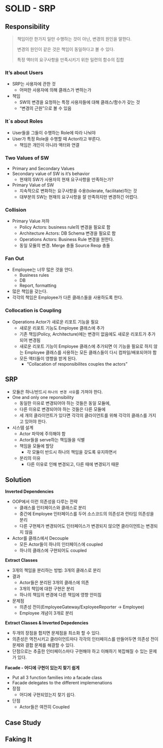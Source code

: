 # SOLID - SRP

## Responsibility

> 책임이란 한가지 일만 수행하는 것이 아닌, 변경의 원인을 말한다.
>
>
> 변경의 원인이 같은 것은 책임이 동일하다고 볼 수 있다.
>
> 특정 액터의 요구사항을 만족시키기 위한 일련의 함수의 집합
>

### It’s about Users

- SRP는 사용자에 관한 것
  - 어떠한 사용자에 의해 클래스가 변하는가
- 책임
  - SW의 변경을 요청하는 특정 사용자들에 대해 클래스/함수가 갖는 것
  - “변경의 근원”으로 볼 수 있음

### It`s about Roles

- User들을 그들이 수행하는 Role에 따라 나눠야
- User가 특정 Role을 수행할 때 Actor라고 부른다.
  - 책임은 개인이 아니라 액터와 연결

### Two Values of SW

- Primary and Secondary Values
- Secondary value of SW is it’s behavior
  - 현재의 SW가 사용자의 현재 요구사항을 만족하는가?
- Primary Value of SW
  - 지속적으로 변화하는 요구사항을 수용(tolerate, facilitate)하는 것
  - 대부분의 SW는 현재의 요구사항을 잘 만족하지만 변경하긴 어렵다.

### Collision


- Primary Value 저하
  - Policy Actors: business rule의 변경을 필요로 함
  - Architecture Actors: DB Schema 변경을 필요로 함
  - Operations Actors: Business Rule 변경을 원한다.
  - 동일 모듈의 변경. Merge 충돌 Source Reop 충돌

### Fan Out


- Employee는 너무 많은 것을 안다.
  - Business rules
  - DB
  - Report, formatting
- 많은 책임을 갖는다.
- 각각의 책임은 Employee가 다른 클래스들을 사용하도록 한다.

### Collocation is Coupling

- Operations Actor가 새로운 리포트 기능을 필요
  - 새로운 리포트 기능도 Employee 클래스에 추가
  - 기존 책임(Policy, Architecture)에는 변경이 없음에도 새로운 리포트가 추가되어 변경됨
  - 새로운 리포트 기능이 Employee 클래스에 추가되면 이 기능을 필요로 하지 않는 Employee 클래스를 사용하는 모든 클래스들이 다시 컴파일/배포되어야 함
  - 모든 액터들이 영향을 받게 된다.
    - “Collacation of responsibilites couples the actors”

## SRP

- 모듈은 하나/반드시 `하나의 변경 사유`를 가져야 한다.
- One and only one reponsibility
  - 동일한 이유로 변경되어야 하는 것들은 동일 모듈에,
  - 다른 이유로 변경되어야 하는 것들은 다른 모듈에
  - 세 개의 클라이언트가 있다면 각각의 클라이언트를 위해 각각의 클래스를 가지고 있어야 한다.
- 시스템 설계
  - Actor 파악에 주의해야 함
  - Actor들을 serve하는 책임들을 식별
  - 책임을 모듈에 할당
    - 각 모듈이 반드시 하나의 책임을 갖도록 유지하면서
  - 분리의 이유
    - 다른 이유로 인해 변경되고, 다른 때에 변경되기 때문

## Solution


**Inverted Dependencies**

- OOP에서 이런 의존성을 다루는 전략
  - 클래스를 인터페이스와 클래스로 분리
  - 중간에 Employee 인터페이스를 두어 소스코드의 의존성과 런타임 의존성을 분리
  - 다른 구현체가 변경되어도 인터페이스가 변경되지 않으면 클라이언트는 변경되지 않음
- Actor를 클래스에서 Decouple
  - 모든 Actor들이 하나의 인터페이스에 coupled
  - 하나의 클래스에 구현되어도 coupled


**Extract Classes**

- 3개의 책임을 분리하는 방법: 3개의 클래스로 분리
- 결과
  - Actor들은 분리된 3개의 클래스에 의존
  - 3개의 책임에 대한 구현은 분리
  - 하나의 책임의 변경에 다른 책임에 영향 안미침
- 문제점
  - 의존성 전이(EmployeeGateway/ExployeeReporter → Employee)
  - Employee 개념이 3개로 분리


**Extract Classes & Inverted Depedencies**

- 두개의 장점을 합치면 문제점을 최소화 할 수 있다.
- 의존성은 역전시키고 클라이언트마다 각각의 인터페이스를 만들어두면 의존성 전이 문제와 결합 문제를 해결할 수 있다.
- 단점으로는 추출한 인터페이스마다 구현해야 하고 이해하기 복잡해질 수 있는 문제가 있다.


**Facade - 어디에 구현이 있는지 찾기 쉽게**

- Put all 3 function families into a facade class
- Facade delegates to the different implemenations
- 장점
  - 어디에 구현되었는지 찾기 쉽다.
- 단점
  - Actor들은 여전히 Coupled

## Case Study

## Faking It